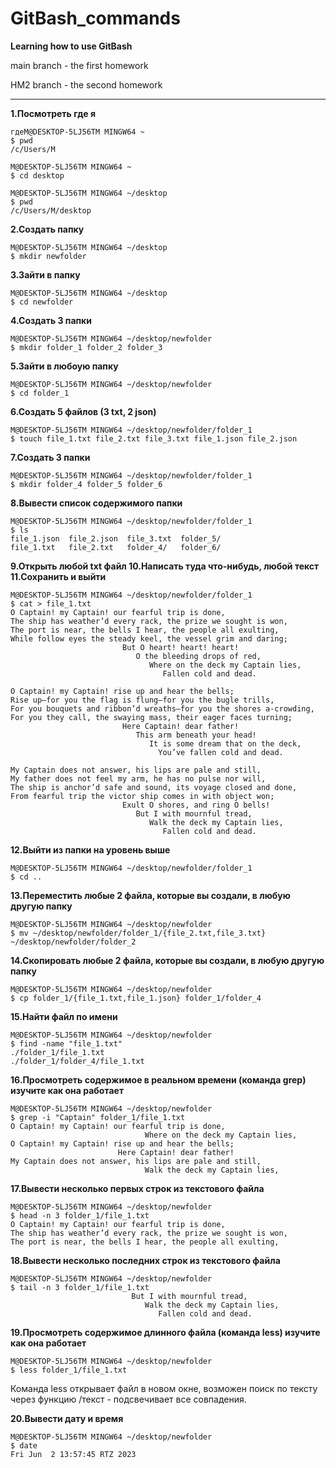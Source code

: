 # GitBash_commands
**Learning how to use GitBash**

main branch - the first homework

HM2 branch - the second homework
<hr>


**1.Посмотреть где я**
```
гдеM@DESKTOP-5LJ56TM MINGW64 ~
$ pwd
/c/Users/M

M@DESKTOP-5LJ56TM MINGW64 ~
$ cd desktop

M@DESKTOP-5LJ56TM MINGW64 ~/desktop
$ pwd
/c/Users/M/desktop
```
**2.Создать папку**
```
M@DESKTOP-5LJ56TM MINGW64 ~/desktop
$ mkdir newfolder
```
**3.Зайти в папку**
```
M@DESKTOP-5LJ56TM MINGW64 ~/desktop
$ cd newfolder
```
**4.Создать 3 папки**
```
M@DESKTOP-5LJ56TM MINGW64 ~/desktop/newfolder
$ mkdir folder_1 folder_2 folder_3
```
**5.Зайти в любоую папку**
```
M@DESKTOP-5LJ56TM MINGW64 ~/desktop/newfolder
$ cd folder_1
```
**6.Создать 5 файлов (3 txt, 2 json)**
```
M@DESKTOP-5LJ56TM MINGW64 ~/desktop/newfolder/folder_1
$ touch file_1.txt file_2.txt file_3.txt file_1.json file_2.json
```
**7.Создать 3 папки**
```
M@DESKTOP-5LJ56TM MINGW64 ~/desktop/newfolder/folder_1
$ mkdir folder_4 folder_5 folder_6
```
**8.Вывести список содержимого папки**
```
M@DESKTOP-5LJ56TM MINGW64 ~/desktop/newfolder/folder_1
$ ls
file_1.json  file_2.json  file_3.txt  folder_5/
file_1.txt   file_2.txt   folder_4/   folder_6/
```
**9.Открыть любой txt файл
10.Написать туда что-нибудь, любой текст
11.Сохранить и выйти**
```
M@DESKTOP-5LJ56TM MINGW64 ~/desktop/newfolder/folder_1
$ cat > file_1.txt
O Captain! my Captain! our fearful trip is done,
The ship has weather’d every rack, the prize we sought is won,
The port is near, the bells I hear, the people all exulting,
While follow eyes the steady keel, the vessel grim and daring;
                         But O heart! heart! heart!
                            O the bleeding drops of red,
                               Where on the deck my Captain lies,
                                  Fallen cold and dead.

O Captain! my Captain! rise up and hear the bells;
Rise up—for you the flag is flung—for you the bugle trills,
For you bouquets and ribbon’d wreaths—for you the shores a-crowding,
For you they call, the swaying mass, their eager faces turning;
                         Here Captain! dear father!
                            This arm beneath your head!
                               It is some dream that on the deck,
                                 You’ve fallen cold and dead.

My Captain does not answer, his lips are pale and still,
My father does not feel my arm, he has no pulse nor will,
The ship is anchor’d safe and sound, its voyage closed and done,
From fearful trip the victor ship comes in with object won;
                         Exult O shores, and ring O bells!
                            But I with mournful tread,
                               Walk the deck my Captain lies,
                                  Fallen cold and dead.
```
**12.Выйти из папки на уровень выше**
```
M@DESKTOP-5LJ56TM MINGW64 ~/desktop/newfolder/folder_1
$ cd ..
```
**13.Переместить любые 2 файла, которые вы создали, в любую другую папку**
```
M@DESKTOP-5LJ56TM MINGW64 ~/desktop/newfolder
$ mv ~/desktop/newfolder/folder_1/{file_2.txt,file_3.txt} ~/desktop/newfolder/folder_2
```
**14.Скопировать любые 2 файла, которые вы создали, в любую другую папку**
```
M@DESKTOP-5LJ56TM MINGW64 ~/desktop/newfolder
$ cp folder_1/{file_1.txt,file_1.json} folder_1/folder_4
```
**15.Найти файл по имени**
```
M@DESKTOP-5LJ56TM MINGW64 ~/desktop/newfolder
$ find -name "file_1.txt"
./folder_1/file_1.txt
./folder_1/folder_4/file_1.txt
```
 **16.Просмотреть содержимое в реальном времени (команда grep) изучите как она работает**
 ```
M@DESKTOP-5LJ56TM MINGW64 ~/desktop/newfolder
$ grep -i "Captain" folder_1/file_1.txt
O Captain! my Captain! our fearful trip is done,
                               Where on the deck my Captain lies,
O Captain! my Captain! rise up and hear the bells;
                         Here Captain! dear father!
My Captain does not answer, his lips are pale and still,
                               Walk the deck my Captain lies,
```
 **17.Вывести несколько первых строк из текстового файла**
 ```
M@DESKTOP-5LJ56TM MINGW64 ~/desktop/newfolder
$ head -n 3 folder_1/file_1.txt
O Captain! my Captain! our fearful trip is done,
The ship has weather’d every rack, the prize we sought is won,
The port is near, the bells I hear, the people all exulting,
```
 **18.Вывести несколько последних строк из текстового файла**
 ```
M@DESKTOP-5LJ56TM MINGW64 ~/desktop/newfolder
$ tail -n 3 folder_1/file_1.txt
                            But I with mournful tread,
                               Walk the deck my Captain lies,
                                  Fallen cold and dead.
```
 **19.Просмотреть содержимое длинного файла (команда less) изучите как она работает**
 ```
M@DESKTOP-5LJ56TM MINGW64 ~/desktop/newfolder
$ less folder_1/file_1.txt
```
Команда less открывает файл в новом окне, возможен поиск по тексту через функцию /текст - подсвечивает все совпадения.
 
**20.Вывести дату и время**
 ```
M@DESKTOP-5LJ56TM MINGW64 ~/desktop/newfolder
$ date
Fri Jun  2 13:57:45 RTZ 2023
```
